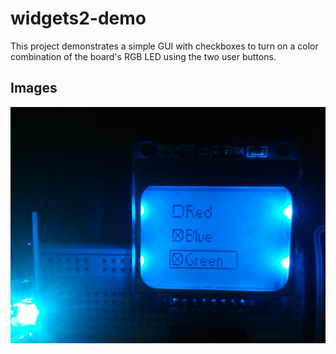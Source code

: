 # widgets2-demo

This project demonstrates a simple GUI with checkboxes to turn on a color combination of the board's RGB LED using the two user buttons.

## Images

![](../../images/widgets2-demo-1.jpg)
